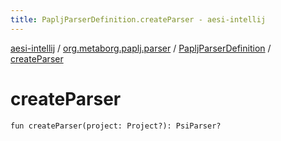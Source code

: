 ```yaml
---
title: PapljParserDefinition.createParser - aesi-intellij
---
```


[aesi-intellij](../../index.html) / [org.metaborg.paplj.parser](../index.html) / [PapljParserDefinition](index.html) / [createParser](.)

# createParser

`fun createParser(project: Project?): PsiParser?`